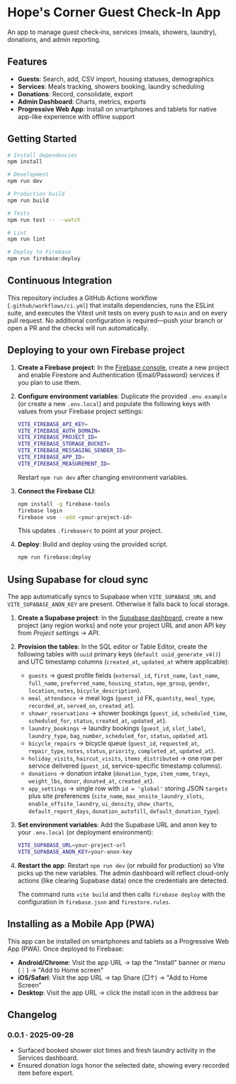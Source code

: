# Hope's Corner Guest Check‑In App

An app to manage guest check‑ins, services (meals, showers, laundry), donations, and admin reporting.

## Features

- **Guests**: Search, add, CSV import, housing statuses, demographics
- **Services**: Meals tracking, showers booking, laundry scheduling
- **Donations**: Record, consolidate, export
- **Admin Dashboard**: Charts, metrics, exports
- **Progressive Web App**: Install on smartphones and tablets for native app-like experience with offline support

## Getting Started

```bash
# Install dependencies
npm install

# Development
npm run dev

# Production build
npm run build

# Tests
npm run test -- --watch

# Lint
npm run lint

# Deploy to Firebase
npm run firebase:deploy
```

## Continuous Integration

This repository includes a GitHub Actions workflow (`.github/workflows/ci.yml`) that installs dependencies, runs the ESLint suite, and executes the Vitest unit tests on every push to `main` and on every pull request. No additional configuration is required—push your branch or open a PR and the checks will run automatically.

## Deploying to your own Firebase project

1. **Create a Firebase project**: In the [Firebase console](https://console.firebase.google.com/), create a new project and enable Firestore and Authentication (Email/Password) services if you plan to use them.
2. **Configure environment variables**: Duplicate the provided `.env.example` (or create a new `.env.local`) and populate the following keys with values from your Firebase project settings:

   ```bash
   VITE_FIREBASE_API_KEY=
   VITE_FIREBASE_AUTH_DOMAIN=
   VITE_FIREBASE_PROJECT_ID=
   VITE_FIREBASE_STORAGE_BUCKET=
   VITE_FIREBASE_MESSAGING_SENDER_ID=
   VITE_FIREBASE_APP_ID=
   VITE_FIREBASE_MEASUREMENT_ID=
   ```

   Restart `npm run dev` after changing environment variables.

3. **Connect the Firebase CLI**:

   ```bash
   npm install -g firebase-tools
   firebase login
   firebase use --add <your-project-id>
   ```

   This updates `.firebaserc` to point at your project.

4. **Deploy**: Build and deploy using the provided script.

   ```bash
   npm run firebase:deploy
   ```

## Using Supabase for cloud sync

The app automatically syncs to Supabase when `VITE_SUPABASE_URL` and `VITE_SUPABASE_ANON_KEY` are present. Otherwise it falls back to local storage.

1. **Create a Supabase project**: In the [Supabase dashboard](https://app.supabase.com/), create a new project (any region works) and note your project URL and anon API key from _Project settings → API_.
2. **Provision the tables**: In the SQL editor or Table Editor, create the following tables with `uuid` primary keys (`default uuid_generate_v4()`) and UTC timestamp columns (`created_at`, `updated_at` where applicable):
   - `guests` → guest profile fields (`external_id`, `first_name`, `last_name`, `full_name`, `preferred_name`, `housing_status`, `age_group`, `gender`, `location`, `notes`, `bicycle_description`).
   - `meal_attendance` → meal logs (`guest_id` FK, `quantity`, `meal_type`, `recorded_at`, `served_on`, `created_at`).
   - `shower_reservations` → shower bookings (`guest_id`, `scheduled_time`, `scheduled_for`, `status`, `created_at`, `updated_at`).
   - `laundry_bookings` → laundry bookings (`guest_id`, `slot_label`, `laundry_type`, `bag_number`, `scheduled_for`, `status`, `updated_at`).
   - `bicycle_repairs` → bicycle queue (`guest_id`, `requested_at`, `repair_type`, `notes`, `status`, `priority`, `completed_at`, `updated_at`).
   - `holiday_visits`, `haircut_visits`, `items_distributed` → one row per service delivered (`guest_id`, service-specific timestamp columns).
   - `donations` → donation intake (`donation_type`, `item_name`, `trays`, `weight_lbs`, `donor`, `donated_at`, `created_at`).
   - `app_settings` → single row with `id = 'global'` storing JSON `targets` plus site preferences (`site_name`, `max_onsite_laundry_slots`, `enable_offsite_laundry`, `ui_density`, `show_charts`, `default_report_days`, `donation_autofill`, `default_donation_type`).
3. **Set environment variables**: Add the Supabase URL and anon key to your `.env.local` (or deployment environment):

   ```bash
   VITE_SUPABASE_URL=your-project-url
   VITE_SUPABASE_ANON_KEY=your-anon-key
   ```

4. **Restart the app**: Restart `npm run dev` (or rebuild for production) so Vite picks up the new variables. The admin dashboard will reflect cloud-only actions (like clearing Supabase data) once the credentials are detected.

   The command runs `vite build` and then calls `firebase deploy` with the configuration in `firebase.json` and `firestore.rules`.

## Installing as a Mobile App (PWA)

This app can be installed on smartphones and tablets as a Progressive Web App (PWA). Once deployed to Firebase:

- **Android/Chrome**: Visit the app URL → tap the "Install" banner or menu (⋮) → "Add to Home screen"
- **iOS/Safari**: Visit the app URL → tap Share (□↑) → "Add to Home Screen"
- **Desktop**: Visit the app URL → click the install icon in the address bar

## Changelog

### 0.0.1 · 2025-09-28

- Surfaced booked shower slot times and fresh laundry activity in the Services dashboard.
- Ensured donation logs honor the selected date, showing every recorded item before export.
